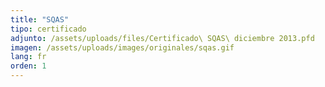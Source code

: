```yaml
---
title: "SQAS"
tipo: certificado
adjunto: /assets/uploads/files/Certificado\ SQAS\ diciembre 2013.pfd
imagen: /assets/uploads/images/originales/sqas.gif
lang: fr
orden: 1
---
```

